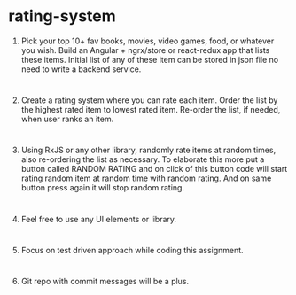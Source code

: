 # rating-system

1. Pick your top 10+ fav books, movies, video games, food, or whatever you wish. Build an Angular + ngrx/store or react-redux app that lists these items. Initial list of any of these item can be stored in json file no need to write a backend service.
#
2. Create a rating system where you can rate each item. Order the list by the highest rated item to lowest rated item. Re-order the list, if needed, when user ranks an item.
#
3. Using RxJS or any other library, randomly rate items at random times, also re-ordering the list as necessary. To elaborate this more put a button called RANDOM RATING and on click of this button code will start rating random item at random time with random rating. And on same button press again it will stop random rating.
#
4. Feel free to use any UI elements or library.
#
5. Focus on test driven approach while coding this assignment. 
#
6. Git repo with commit messages will be a plus.
#
